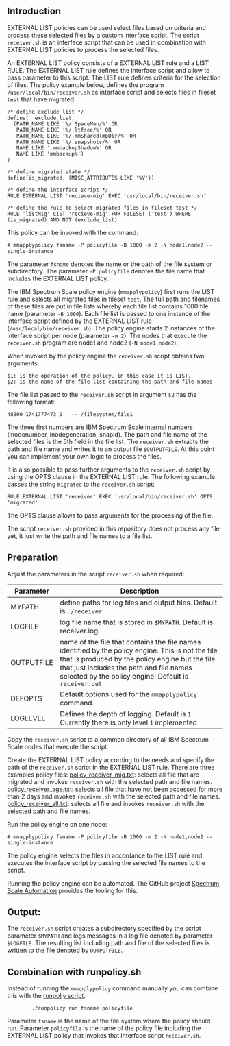
## Introduction

EXTERNAL LIST policies can be used select files based on criteria and process these selected files by a custom interface script. The script `receiver.sh` is an interface script that can be used in combination with EXTERNAL LIST policies to process the selected files. 

An EXTERNAL LIST policy consists of a EXTERNAL LIST rule and a LIST RULE. The EXTERNAL LIST rule defines the interface script and allow to pass parameter to this script. The LIST rule defines criteria for the selection of files. The policy example below, defines the program `/user/local/bin/receiver.sh` as interface script and selects files in fileset `test` that have migrated. 

	/* define exclude list */
	define(  exclude_list,
	  (PATH_NAME LIKE '%/.SpaceMan/%' OR 		
	   PATH_NAME LIKE '%/.ltfsee/%' OR 			
	   PATH_NAME LIKE '%/.mmSharedTmpDir/%' OR	
	   PATH_NAME LIKE '%/.snapshots/%' OR 		
	   NAME LIKE '.mmbackupShadow%' OR 			
	   NAME LIKE 'mmbackup%')					
	) 

	/* define migrated state */ 
	define(is_migrated, (MISC_ATTRIBUTES LIKE '%V'))

	/* define the interface script */
	RULE EXTERNAL LIST 'recieve-mig' EXEC 'usr/local/bin/receiver.sh' 

	/* define the rule to select migrated files in fileset test */
	RULE 'listMig' LIST 'recieve-mig' FOR FILESET ('test') WHERE (is_migrated) AND NOT (exclude_list)


This policy can be invoked with the command:

	# mmapplypolicy fsname -P policyfile -B 1000 -m 2 -N node1,node2 --single-instance 

The parameter `fsname` denotes the name or the path of the file system or subdirectory. 
The parameter `-P policyfile` denotes the file name that includes the EXTERNAL LIST policy. 

The IBM Spectrum Scale policy engine (`mmapplypolicy`) first runs the LIST rule and selects all migrated files in fileset `test`. The full path and filenames of these files are put in file lists whereby each file list contains 1000 file name (parameter `-B 1000`). Each file list is passed to one instance of the interface script defined by the EXTERNAL LIST rule (`/usr/local/bin/receiver.sh`). The policy engine starts 2 instances of the interface script per node (parameter `-m 2`). The nodes that execute the `receiver.sh` program are node1 and node2 (`-N node1,node2`). 

When invoked by the policy engine the `receiver.sh` script obtains two arguments:

	$1: is the operation of the policy, in this case it is LIST.
	$2: is the name of the file list containing the path and file names


The file list passed to the `receiver.sh` script in argument `$2` has the following format: 
	
	48900 1741777473 0   -- /filesystem/file1

The three first numbers are IBM Spectrum Scale internal numbers (inodenumber, inodegeneration, snapid). The path and file name of the selected files is the 5th field in the file list. The `receiver.sh` extracts the path and file name and writes it to an output file `$OUTPUTFILE`. At this point you can implement your own logic to process the files. 

It is also possible to pass further arguments to the `receiver.sh` script by using the OPTS clause in the EXTERNAL LIST rule. The following example passes the string `migrated` to the `receiver.sh` script:

	RULE EXTERNAL LIST 'receiver' EXEC 'usr/local/bin/receiver.sh' OPTS 'migrated'

The OPTS clause allows to pass arguments for the processing of the file. 

The script `receiver.sh` provided in this repository does not process any file yet, it just write the path and file names to a file list. 



## Preparation

Adjust the parameters in the script `receiver.sh` when required:

| Parameter | Description |
| ----------|-------------|
| MYPATH | define paths for log files and output files. Default is `./receiver`. |
| LOGFILE | log file name that is stored in `$MYPATH`. Default is `` receiver.log` |
| OUTPUTFILE | name of the file that contains the file names identified by the policy engine. This is not the file that is produced by the policy engine but the file that just includes the path and file names selected by the policy engine. Default is `receiver.out` |
| DEFOPTS | Default options used for the `mmapplypolicy` command. | 
| LOGLEVEL | Defines the depth of logging. Default is `1`. Currently there is only level `1` implemented | 


Copy the `receiver.sh` script to a common directory of all IBM Spectrum Scale nodes that execute the script.


Create the EXTERNAL LIST policy according to the needs and specify the path of the `receiver.sh` script in the EXTERNAL LIST rule. There are three examples policy files:
[policy_receiver_mig.txt](policy_receiver_mig.txt): selects all file that are migrated and invokes `receiver.sh` with the selected path and file names.
[policy_receiver_age.txt](policy_receiver_age.txt): selects all file that have not been accessed for more than 2 days and invokes `receiver.sh` with the selected path and file names.
[policy_receiver_all.txt](policy_receiver_all.txt): selects all file and invokes `receiver.sh` with the selected path and file names.


Run the policy engine on one node:  

	# mmapplypolicy fsname -P policyfile -B 1000 -m 2 -N node1,node2 --single-instance 

The policy engine selects the files in accordance to the LIST rulé and executes the interface script by passing the selected file names to the script. 

Running the policy engine can be automated. The GitHub project [Spectrum Scale Automation](https://github.com/nhaustein/SpectrumScaleAutomation) provides the tooling for this. 
 

## Output:

The `receiver.sh` script creates a subdirectory specified by the script parameter `$MYPATH` and logs messages in a log file denoted by parameter `$LOGFILE`. The resulting list including path and file of the selected files is written to the file denoted by `OUTPUTFILE`. 


## Combination with runpolicy.sh

Instead of running the `mmapplypolicy` command manually you can combine this with the [runpoliy script](runpolicy/readme.md). 

            ./runpolicy run fsname policyfile

Parameter `fsname` is the name of the file system where the policy should run.
Parameter `policyfile` is the name of the policy file including the EXTERNAL LIST policy that invokes that interface script `receiver.sh`. 


